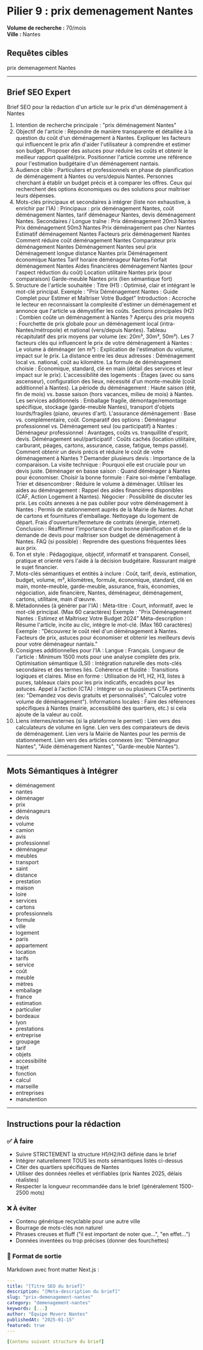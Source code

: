 # Pilier 9 : prix demenagement Nantes

**Volume de recherche :** 70/mois  
**Ville :** Nantes

## Requêtes cibles

prix demenagement Nantes

---

## Brief SEO Expert

Brief SEO pour la rédaction d'un article sur le prix d'un déménagement à Nantes
1. Intention de recherche principale : "prix déménagement Nantes"
2. Objectif de l'article :
Répondre de manière transparente et détaillée à la question du coût d'un déménagement à Nantes.
Expliquer les facteurs qui influencent le prix afin d'aider l'utilisateur à comprendre et estimer son budget.
Proposer des astuces pour réduire les coûts et obtenir le meilleur rapport qualité/prix.
Positionner l'article comme une référence pour l'estimation budgétaire d'un déménagement nantais.
3. Audience cible :
Particuliers et professionnels en phase de planification de déménagement à Nantes ou vers/depuis Nantes.
Personnes cherchant à établir un budget précis et à comparer les offres.
Ceux qui recherchent des options économiques ou des solutions pour maîtriser leurs dépenses.
4. Mots-clés principaux et secondaires à intégrer (liste non exhaustive, à enrichir par l'IA) :
Principaux : prix déménagement Nantes, coût déménagement Nantes, tarif déménageur Nantes, devis déménagement Nantes.
Secondaires / Longue traîne :
Prix déménagement 20m3 Nantes
Prix déménagement 50m3 Nantes
Prix déménagement pas cher Nantes
Estimatif déménagement Nantes
Facteurs prix déménagement Nantes
Comment réduire coût déménagement Nantes
Comparateur prix déménagement Nantes
Déménagement Nantes seul prix
Déménagement longue distance Nantes prix
Déménagement économique Nantes
Tarif horaire déménageur Nantes
Forfait déménagement Nantes
Aides financières déménagement Nantes (pour l'aspect réduction du coût)
Location utilitaire Nantes prix (pour comparaison)
Garde-meuble Nantes prix (lien sémantique fort)
5. Structure de l'article souhaitée :
Titre (H1) : Optimisé, clair et intégrant le mot-clé principal.
Exemple : "Prix Déménagement Nantes : Guide Complet pour Estimer et Maîtriser Votre Budget"
Introduction : Accroche le lecteur en reconnaissant la complexité d'estimer un déménagement et annonce que l'article va démystifier les coûts.
Sections principales (H2) :
Combien coûte un déménagement à Nantes ? Aperçu des prix moyens :
Fourchette de prix globale pour un déménagement local (intra-Nantes/métropole) et national (vers/depuis Nantes).
Tableau récapitulatif des prix moyens par volume (ex: 20m³, 30m³, 50m³).
Les 7 facteurs clés qui influencent le prix de votre déménagement à Nantes :
Le volume à déménager (en m³) : Explication de l'estimation du volume, impact sur le prix.
La distance entre les deux adresses : Déménagement local vs. national, coût au kilomètre.
La formule de déménagement choisie : Économique, standard, clé en main (détail des services et leur impact sur le prix).
L'accessibilité des logements : Étages (avec ou sans ascenseur), configuration des lieux, nécessité d'un monte-meuble (coût additionnel à Nantes).
La période du déménagement : Haute saison (été, fin de mois) vs. basse saison (hors vacances, milieu de mois) à Nantes.
Les services additionnels : Emballage fragile, démontage/remontage spécifique, stockage (garde-meuble Nantes), transport d'objets lourds/fragiles (piano, œuvres d'art).
L'assurance déménagement : Base vs. complémentaire, coût.
Comparatif des options : Déménageur professionnel vs. Déménagement seul (ou participatif) à Nantes :
Déménageur professionnel : Avantages, coûts vs. tranquillité d'esprit, devis.
Déménagement seul/participatif : Coûts cachés (location utilitaire, carburant, péages, cartons, assurance, casse, fatigue, temps passé).
Comment obtenir un devis précis et réduire le coût de votre déménagement à Nantes ?
Demander plusieurs devis : Importance de la comparaison.
La visite technique : Pourquoi elle est cruciale pour un devis juste.
Déménager en basse saison : Quand déménager à Nantes pour économiser.
Choisir la bonne formule : Faire soi-même l'emballage.
Trier et désencombrer : Réduire le volume à déménager.
Utiliser les aides au déménagement : Rappel des aides financières disponibles (CAF, Action Logement à Nantes).
Négocier : Possibilité de discuter les prix.
Les coûts annexes à ne pas oublier pour votre déménagement à Nantes :
Permis de stationnement auprès de la Mairie de Nantes.
Achat de cartons et fournitures d'emballage.
Nettoyage du logement de départ.
Frais d'ouverture/fermeture de contrats (énergie, internet).
Conclusion : Réaffirmer l'importance d'une bonne planification et de la demande de devis pour maîtriser son budget de déménagement à Nantes.
FAQ (si possible) : Reprendre des questions fréquentes liées aux prix.
6. Ton et style :
Pédagogique, objectif, informatif et transparent.
Conseil, pratique et orienté vers l'aide à la décision budgétaire.
Rassurant malgré le sujet financier.
7. Mots-clés sémantiques et entités à inclure :
Coût, tarif, devis, estimation, budget, volume, m³, kilomètres, formule, économique, standard, clé en main, monte-meuble, garde-meuble, assurance, frais, économies, négociation, aide financière, Nantes, déménageur, déménagement, cartons, utilitaire, main d'œuvre.
8. Métadonnées (à générer par l'IA) :
Méta-titre : Court, informatif, avec le mot-clé principal. (Max 60 caractères)
Exemple : "Prix Déménagement Nantes : Estimez et Maîtrisez Votre Budget 2024"
Méta-description : Résume l'article, incite au clic, intègre le mot-clé. (Max 160 caractères)
Exemple : "Découvrez le coût réel d'un déménagement à Nantes. Facteurs de prix, astuces pour économiser et obtenir les meilleurs devis pour votre déménageur nantais."
9. Consignes additionnelles pour l'IA :
Langue : Français.
Longueur de l'article : Minimum 1500 mots pour une analyse complète des prix.
Optimisation sémantique (LSI) : Intégration naturelle des mots-clés secondaires et des termes liés.
Cohérence et fluidité : Transitions logiques et claires.
Mise en forme : Utilisation de H1, H2, H3, listes à puces, tableaux clairs pour les prix indicatifs, encadrés pour les astuces.
Appel à l'action (CTA) : Intégrer un ou plusieurs CTA pertinents (ex: "Demandez vos devis gratuits et personnalisés", "Calculez votre volume de déménagement").
Informations locales : Faire des références spécifiques à Nantes (mairie, accessibilité des quartiers, etc.) si cela ajoute de la valeur au coût.
10. Liens internes/externes (si la plateforme le permet) :
Lien vers des calculateurs de volume en ligne.
Lien vers des comparateurs de devis de déménagement.
Lien vers la Mairie de Nantes pour les permis de stationnement.
Lien vers des articles connexes (ex: "Déménageur Nantes", "Aide déménagement Nantes", "Garde-meuble Nantes").

---

## Mots Sémantiques à Intégrer

- déménagement
- nantes
- déménager
- prix
- déménageurs
- devis
- volume
- camion
- avis
- professionnel
- déménageur
- meubles
- transport
- saint
- distance
- prestation
- maison
- loire
- services
- cartons
- professionnels
- formule
- ville
- logement
- paris
- appartement
- location
- tarifs
- service
- coût
- meuble
- mètres
- emballage
- france
- estimation
- particulier
- bordeaux
- lyon
- prestations
- entreprise
- groupage
- tarif
- objets
- accessibilité
- trajet
- fonction
- calcul
- marseille
- entreprises
- manutention

---

## Instructions pour la rédaction

### ✅ À faire
- Suivre STRICTEMENT la structure H1/H2/H3 définie dans le brief
- Intégrer naturellement TOUS les mots sémantiques listés ci-dessus
- Citer des quartiers spécifiques de Nantes
- Utiliser des données réelles et vérifiables (prix Nantes 2025, délais réalistes)
- Respecter la longueur recommandée dans le brief (généralement 1500-2500 mots)

### ❌ À éviter
- Contenu générique recyclable pour une autre ville
- Bourrage de mots-clés non naturel
- Phrases creuses et fluff ("il est important de noter que...", "en effet...")
- Données inventées ou trop précises (donner des fourchettes)

### 🎯 Format de sortie
Markdown avec front matter Next.js :

```yaml
---
title: "[Titre SEO du brief]"
description: "[Meta-description du brief]"
slug: "prix-demenagement-nantes"
category: "demenagement-nantes"
keywords: [...]
author: "Équipe Moverz Nantes"
publishedAt: "2025-01-15"
featured: true
---

[Contenu suivant structure du brief]
```
